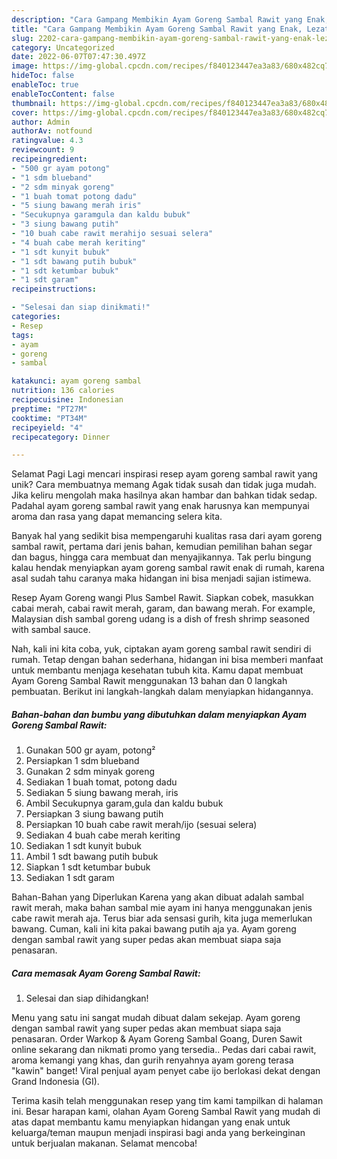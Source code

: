 ```yaml
---
description: "Cara Gampang Membikin Ayam Goreng Sambal Rawit yang Enak, Lezat"
title: "Cara Gampang Membikin Ayam Goreng Sambal Rawit yang Enak, Lezat"
slug: 2202-cara-gampang-membikin-ayam-goreng-sambal-rawit-yang-enak-lezat
category: Uncategorized
date: 2022-06-07T07:47:30.497Z
image: https://img-global.cpcdn.com/recipes/f840123447ea3a83/680x482cq70/ayam-goreng-sambal-rawit-foto-resep-utama.jpg
hideToc: false
enableToc: true
enableTocContent: false
thumbnail: https://img-global.cpcdn.com/recipes/f840123447ea3a83/680x482cq70/ayam-goreng-sambal-rawit-foto-resep-utama.jpg
cover: https://img-global.cpcdn.com/recipes/f840123447ea3a83/680x482cq70/ayam-goreng-sambal-rawit-foto-resep-utama.jpg
author: Admin
authorAv: notfound
ratingvalue: 4.3
reviewcount: 9
recipeingredient:
- "500 gr ayam potong"
- "1 sdm blueband"
- "2 sdm minyak goreng"
- "1 buah tomat potong dadu"
- "5 siung bawang merah iris"
- "Secukupnya garamgula dan kaldu bubuk"
- "3 siung bawang putih"
- "10 buah cabe rawit merahijo sesuai selera"
- "4 buah cabe merah keriting"
- "1 sdt kunyit bubuk"
- "1 sdt bawang putih bubuk"
- "1 sdt ketumbar bubuk"
- "1 sdt garam"
recipeinstructions:

- "Selesai dan siap dinikmati!"
categories:
- Resep
tags:
- ayam
- goreng
- sambal

katakunci: ayam goreng sambal 
nutrition: 136 calories
recipecuisine: Indonesian
preptime: "PT27M"
cooktime: "PT34M"
recipeyield: "4"
recipecategory: Dinner

---
```



Selamat Pagi Lagi mencari inspirasi resep ayam goreng sambal rawit yang unik? Cara membuatnya memang Agak tidak susah dan tidak juga mudah. Jika keliru mengolah maka hasilnya akan hambar dan bahkan tidak sedap. Padahal ayam goreng sambal rawit yang enak harusnya kan mempunyai aroma dan rasa yang dapat memancing selera kita.


Banyak hal yang sedikit bisa mempengaruhi kualitas rasa dari ayam goreng sambal rawit, pertama dari jenis bahan, kemudian pemilihan bahan segar dan bagus, hingga cara membuat dan menyajikannya. Tak perlu bingung kalau hendak menyiapkan ayam goreng sambal rawit enak di rumah, karena asal sudah tahu caranya maka hidangan ini bisa menjadi sajian istimewa.

Resep Ayam Goreng wangi Plus Sambel Rawit. Siapkan cobek, masukkan cabai merah, cabai rawit merah, garam, dan bawang merah. For example, Malaysian dish sambal goreng udang is a dish of fresh shrimp seasoned with sambal sauce.


Nah, kali ini kita coba, yuk, ciptakan ayam goreng sambal rawit sendiri di rumah. Tetap dengan bahan sederhana, hidangan ini bisa memberi manfaat untuk membantu menjaga kesehatan tubuh kita. Kamu dapat membuat Ayam Goreng Sambal Rawit menggunakan 13 bahan dan 0 langkah pembuatan. Berikut ini langkah-langkah dalam menyiapkan hidangannya.

<!--inarticleads1-->

##### Bahan-bahan dan bumbu yang dibutuhkan dalam menyiapkan Ayam Goreng Sambal Rawit:

1. Gunakan 500 gr ayam, potong²
1. Persiapkan 1 sdm blueband
1. Gunakan 2 sdm minyak goreng
1. Sediakan 1 buah tomat, potong dadu
1. Sediakan 5 siung bawang merah, iris
1. Ambil Secukupnya garam,gula dan kaldu bubuk
1. Persiapkan 3 siung bawang putih
1. Persiapkan 10 buah cabe rawit merah/ijo (sesuai selera)
1. Sediakan 4 buah cabe merah keriting
1. Sediakan 1 sdt kunyit bubuk
1. Ambil 1 sdt bawang putih bubuk
1. Siapkan 1 sdt ketumbar bubuk
1. Sediakan 1 sdt garam


Bahan-Bahan yang Diperlukan Karena yang akan dibuat adalah sambal rawit merah, maka bahan sambal mie ayam ini hanya menggunakan jenis cabe rawit merah aja. Terus biar ada sensasi gurih, kita juga memerlukan bawang. Cuman, kali ini kita pakai bawang putih aja ya. Ayam goreng dengan sambal rawit yang super pedas akan membuat siapa saja penasaran. 

<!--inarticleads2-->

##### Cara memasak Ayam Goreng Sambal Rawit:


1. Selesai dan siap dihidangkan!

Menu yang satu ini sangat mudah dibuat dalam sekejap. Ayam goreng dengan sambal rawit yang super pedas akan membuat siapa saja penasaran. Order Warkop &amp; Ayam Goreng Sambal Goang, Duren Sawit online sekarang dan nikmati promo yang tersedia.. Pedas dari cabai rawit, aroma kemangi yang khas, dan gurih renyahnya ayam goreng terasa &#34;kawin&#34; banget! Viral penjual ayam penyet cabe ijo berlokasi dekat dengan Grand Indonesia (GI). 

Terima kasih telah menggunakan resep yang tim kami tampilkan di halaman ini. Besar harapan kami, olahan Ayam Goreng Sambal Rawit yang mudah di atas dapat membantu kamu menyiapkan hidangan yang enak untuk keluarga/teman maupun menjadi inspirasi bagi anda yang berkeinginan untuk berjualan makanan. Selamat mencoba!
